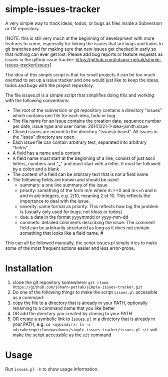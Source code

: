 # simple-issues-tracker
A very simple way to track ideas, todos, or bugs as files inside a Subversion or Git repository.

[NOTE: this is still very much at the beginning of development with more features to come, especially
for linking the issues that are bugs and todos to git branches and for making sure that new issues get
checked in early so that nothing can ever get lost. Please add bug reports or feature requests as issues 
in the github issue tracker: https://github.com/johann-petrak/simple-issues-tracker/issues]

The idea of this simple script is that for small projects it can be 
too much overhad to set up a issue tracker and one would just like to 
keep the ideas, todos and bugs with the project repository.

The file issues.pl is a simple script that simplifies doing this and working 
with the following conventions:
* The root of the subversion or git repository contains a directory "issues"  which contains one file for each idea, todo or bug
* The file name for an issue contains the creation date, sequence number per date, issue type and user name: 20141221-1-idea-jsmith.issue 
* Closed issues are moved to the directory "issues/closed". All issues in the "isses"  directory are open. 
* Each issue file can contain arbitrary text, separated into arbitrary "fields" 
* A field has a name and a content 
* A field name must start at the beginning of a line, consist of just ascii letters, numbers and "_" and must start with a letter. It must be followed by a colon and a blank
* The content of a field can be arbitrary text that is not a field name 
* The following fields are known and should be used:
  * summary: a one line summary of the issue
  * priority: something of the form m/n where m >=0 and m<=n and n and m are integers, e.g. 2/10, meaning 2 of 10. This reflects the importance to deal with the issue.
  * severity: same format as priority. This reflects how big the problem is (usually only used for bugs, not ideas or todos)
  * due: a date in the format yyyymmdd or yyyy-mm-dd 
  * commets: detailed comments describing the issue. The comment field can be arbitrarily structured as long as it does not contain something that looks like a field name. #
  
This can all be followed manually, the script issues.pl simply tries to make some of the
most frequent actions easier and less error-prone.

# Installation

1. clone the git repository somewhere: `git clone https://github.com/johann-petrak/simple-issues-tracker.git`
2. Do one of the following things to make the script `issues.pl` accessible as a command:
  1. copy the file to a directory that is already in your PATH, optionally renaming to a command name that you like better
  2. OR add the directory you created by cloning to your PATH
  3. OR create a symbolic link to `issues.pl` in a directory that is already in your PATH, e.g. `cd <mybindir>; ln -s <dirwheregotclonewasdone>/simple-issues-tracker/issues.pl sit` will make the script accessible as the `sit` command 

# Usage

Run `issues.pl -h` to show usage information.

